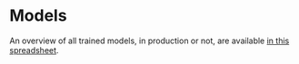 # Models

An overview of all trained models, in production or not, are available [in this spreadsheet](https://docs.google.com/spreadsheets/d/1p2tvA5ySm0RJpTjUwT3fFrDJNJLXNlVTkxxU-izTIMA/edit?usp=sharing).